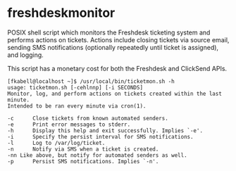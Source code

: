 # freshdeskmonitor
POSIX shell script which monitors the Freshdesk ticketing system and performs actions on tickets. Actions include closing tickets via source email, sending SMS notifications (optionally repeatedly until ticket is assigned), and logging.

This script has a monetary cost for both the Freshdesk and ClickSend APIs.

```
[fkabell@localhost ~]$ /usr/local/bin/ticketmon.sh -h
usage: ticketmon.sh [-cehlnnp] [-i SECONDS]
Monitor, log, and perform actions on tickets created within the last minute.
Intended to be ran every minute via cron(1).

-c      Close tickets from known automated senders.
-e      Print error messages to stderr.
-h      Display this help and exit successfully. Implies `-e'.
-i      Specify the persist interval for SMS notifications.
-l      Log to /var/log/ticket.
-n      Notify via SMS when a ticket is created.
-nn	Like above, but notify for automated senders as well.
-p      Persist SMS notifications. Implies `-n'.
```
